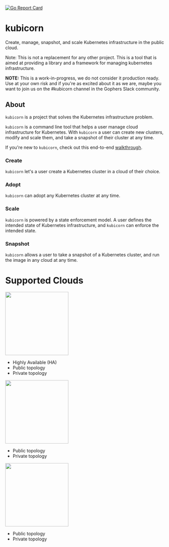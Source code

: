 [![Go Report Card](https://goreportcard.com/badge/github.com/kris-nova/klone)](https://goreportcard.com/report/github.com/nivenly/kamp)

# kubicorn

Create, manage, snapshot, and scale Kubernetes infrastructure in the public cloud.

Note: This is not a replacement for any other project. This is a tool that is aimed at providing a library and a framework for managing kubernetes infrastructure. 

**NOTE:** This is a work-in-progress, we do not consider it production ready.
Use at your own risk and if you're as excited about it as we are, maybe you want to join us on the #kubicorn channel in the Gophers Slack community.

## About

`kubicorn` is a project that solves the Kubernetes infrastructure problem.

`kubicorn` is a command line tool that helps a user manage cloud infrastructure for Kubernetes.
With `kubicorn` a user can create new clusters, modify and scale them, and take a snapshot of their cluster at any time.

If you're new to `kubicorn`, check out this end-to-end [walkthrough](docs/walkthrough.md).

### Create

`kubicorn` let's a user create a Kubernetes cluster in a cloud of their choice.

### Adopt

`kubicorn` can adopt any Kubernetes cluster at any time.

### Scale

`kubicorn` is powered by a state enforcement model.
A user defines the intended state of Kubernetes infrastructure, and `kubicorn` can enforce the intended state.

### Snapshot

`kubicorn` allows a user to take a snapshot of a Kubernetes cluster, and run the image in any cloud at any time.


# Supported Clouds

<p align="left">
  <img src="docs/img/aws.png" width="200"> </image>
</p>

 - Highly Available (HA)
 - Public topology
 - Private topology

<p align="left">
  <img src="docs/img/azure.png" width="200"> </image>
</p>

 - Public topology
 - Private topology

<p align="left">
  <img src="docs/img/google.png" width="200"> </image>
</p>

 - Public topology
 - Private topology
